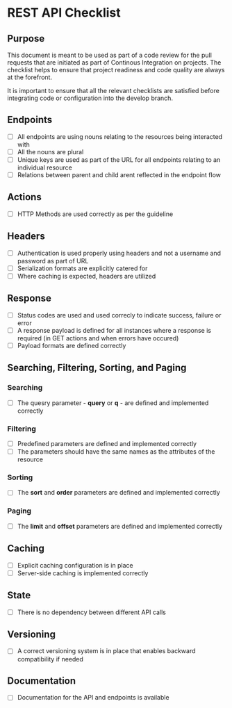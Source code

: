
# REST API Checklist

## Purpose 
This document is meant to be used as part of a code review for the pull requests that are initiated as part of Continous Integration on projects. The checklist helps to ensure that project readiness and code quality are always at the forefront.

It is important to ensure that all the relevant checklists are satisfied before integrating code or configuration into the develop branch. 

## Endpoints
- [ ] All endpoints are using nouns relating to the resources being interacted with
- [ ] All the nouns are plural
- [ ] Unique keys are used as part of the URL for all endpoints relating to an individual resource
- [ ] Relations between parent and child arent reflected in the endpoint flow

## Actions 
- [ ] HTTP Methods are used correctly as per the guideline 

## Headers
 - [ ] Authentication is used properly using headers and not a username and password as part of URL
 - [ ] Serialization formats are explicitly catered for
 - [ ] Where caching is expected, headers are utilized

## Response
- [ ] Status codes are used and used correcly to indicate success, failure or error
- [ ] A response payload is defined for all instances where a response is required (in GET actions and when errors have occured)
- [ ] Payload formats are defined correctly

## Searching, Filtering, Sorting, and Paging

### Searching 
- [ ] The quesry parameter -  **query** or  **q** - are defined and implemented correctly

### Filtering 
- [ ] Predefined parameters are defined and implemented correctly
- [ ] The parameters should have the same names as the attributes of the resource

### Sorting
- [ ] The **sort** and **order** parameters are defined and implemented correctly

### Paging 
- [ ] The **limit** and **offset** parameters are defined and  implemented correctly

##  Caching
- [ ] Explicit caching configuration is in place 
- [ ] Server-side caching is implemented correctly 

##  State
- [ ] There is no dependency between different API calls

##  Versioning 
- [ ] A correct versioning system is in place that enables backward compatibility if needed

##  Documentation 
- [ ] Documentation for the API and endpoints is available
<!--stackedit_data:
eyJoaXN0b3J5IjpbNjQzOTk2Mzg0LDE2MDA3NDYwMzNdfQ==
-->